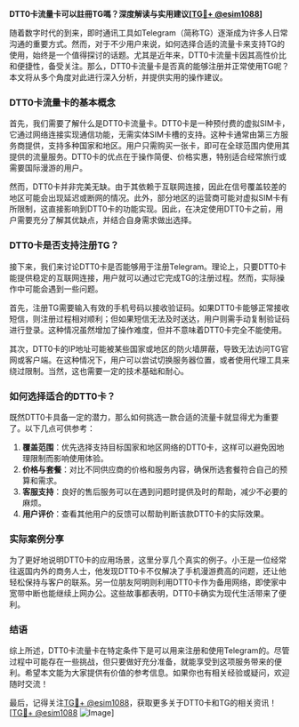 **DTT0卡流量卡可以註冊TG嗎？深度解读与实用建议[[TG💪+ @esim1088](https://t.me/s/esim1088)]**

随着数字时代的到来，即时通讯工具如Telegram（简称TG）逐渐成为许多人日常沟通的重要方式。然而，对于不少用户来说，如何选择合适的流量卡来支持TG的使用，始终是一个值得探讨的话题。尤其是近年来，DTT0卡流量卡因其高性价比和便捷性，备受关注。那么，DTT0卡流量卡是否真的能够注册并正常使用TG呢？本文将从多个角度对此进行深入分析，并提供实用的操作建议。

### DTT0卡流量卡的基本概念

首先，我们需要了解什么是DTT0卡流量卡。DTT0卡是一种预付费的虚拟SIM卡，它通过网络连接实现通信功能，无需实体SIM卡槽的支持。这种卡通常由第三方服务商提供，支持多种国家和地区。用户只需购买一张卡，即可在全球范围内使用其提供的流量服务。DTT0卡的优点在于操作简便、价格实惠，特别适合经常旅行或需要国际漫游的用户。

然而，DTT0卡并非完美无缺。由于其依赖于互联网连接，因此在信号覆盖较差的地区可能会出现延迟或断网的情况。此外，部分地区的运营商可能对虚拟SIM卡有所限制，这直接影响到DTT0卡的功能实现。因此，在决定使用DTT0卡之前，用户需要充分了解其优缺点，并结合自身需求做出选择。

### DTT0卡是否支持注册TG？

接下来，我们来讨论DTT0卡是否能够用于注册Telegram。理论上，只要DTT0卡能提供稳定的互联网连接，用户就可以通过它完成TG的注册过程。然而，实际操作中可能会遇到一些问题。

首先，注册TG需要输入有效的手机号码以接收验证码。如果DTT0卡能够正常接收短信，则注册过程相对顺利；但如果短信无法及时送达，用户则需手动复制验证码进行登录。这种情况虽然增加了操作难度，但并不意味着DTT0卡完全不能使用。

其次，DTT0卡的IP地址可能被某些国家或地区的防火墙屏蔽，导致无法访问TG官网或客户端。在这种情况下，用户可以尝试切换服务器位置，或者使用代理工具来绕过限制。当然，这也需要一定的技术基础和耐心。

### 如何选择适合的DTT0卡？

既然DTT0卡具备一定的潜力，那么如何挑选一款合适的流量卡就显得尤为重要了。以下几点可供参考：

1. **覆盖范围**：优先选择支持目标国家和地区网络的DTT0卡，这样可以避免因地理限制而影响使用体验。
2. **价格与套餐**：对比不同供应商的价格和服务内容，确保所选套餐符合自己的预算和需求。
3. **客服支持**：良好的售后服务可以在遇到问题时提供及时的帮助，减少不必要的麻烦。
4. **用户评价**：查看其他用户的反馈可以帮助判断该款DTT0卡的实际效果。

### 实际案例分享

为了更好地说明DTT0卡的应用场景，这里分享几个真实的例子。小王是一位经常往返国内外的商务人士，他发现DTT0卡不仅解决了手机漫游费高的问题，还让他轻松保持与客户的联系。另一位朋友阿明则利用DTT0卡作为备用网络，即使家中宽带中断也能继续上网办公。这些故事都表明，DTT0卡确实为现代生活带来了便利。

### 结语

综上所述，DTT0卡流量卡在特定条件下是可以用来注册和使用Telegram的。尽管过程中可能存在一些挑战，但只要做好充分准备，就能享受到这项服务带来的便利。希望本文能为大家提供有价值的参考信息。如果你也有相关经验或疑问，欢迎随时交流！

最后，记得关注[TG💪+ @esim1088](https://t.me/s/esim1088)，获取更多关于DTT0卡和TG的相关资讯！[[TG💪+ @esim1088](https://t.me/s/esim1088) ![Image](https://i.postimg.cc/4NQfJmqS/Snipaste-2025-05-13-00-14-12.png)]